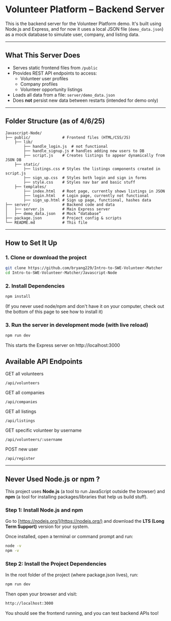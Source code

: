 # Volunteer Platform – Backend Server

This is the backend server for the Volunteer Platform demo. It's built using Node.js and Express, and for now it uses a local JSON file (`demo_data.json`) as a mock database to simulate user, company, and listing data.

---

##  What This Server Does

- Serves static frontend files from `/public`
- Provides REST API endpoints to access:
  - Volunteer user profiles
  - Company profiles
  - Volunteer opportunity listings
- Loads all data from a file: `server/demo_data.json`
- Does **not** persist new data between restarts (intended for demo only)

---

## Folder Structure (as of 4/6/25)
```
Javascript-Node/
├── public/              # Frontend files (HTML/CSS/JS)
    ├── lib/
        ├── handle_login.js  # not functional
        ├── handle_signup.js # handles adding new users to DB
        ├── script.js    # Creates listings to appear dynamically from JSON DB
    ├── static/
        ├── listings.css # Styles the listings components created in script.js
        ├── sign_up.css  # Styles both login and sign in forms
        ├── style.css    # Styles nav bar and basic stuff
    ├── templates/
        ├── index.html   # Root page, currently shows listings in JSON
        ├── login.html   # Login page, currently not functional
        ├── sign_up.html # Sign up page, functional, hashes data
├── server/              # Backend code and data
│   ├── server.js        # Main Express server
│   ├── demo_data.json   # Mock “database”
├── package.json         # Project config & scripts
└── README.md            # This file
```

---
## How to Set It Up

### 1. Clone or download the project

```bash
git clone https://github.com/bryang229/Intro-to-SWE-Volunteer-Matcher
cd Intro-to-SWE-Volunteer-Matcher/Javascript-Node
```
### 2. Install Dependencies 
 ```bash
npm install
```
(If you never used node/npm and don't have it on your computer, check out the bottom of this page to see how to install it)
### 3. Run the server in development mode (with live reload)
```bash
npm run dev
```
This starts the Express server on http://localhost:3000

## Available API Endpoints

GET all volunteers
```
/api/volunteers
```

GET all companies
```
/api/companies
```
GET all listings
```
/api/listings
```

GET specific volunteer by username
```
/api/volunteers/:username
```

POST new user
```
/api/register
```

---

## Never Used Node.js or npm ?



This project uses **Node.js** (a tool to run JavaScript outside the browser) and **npm** (a tool for installing packages/libraries that help us build stuff).

### Step 1: Install Node.js and npm

Go to [https://nodejs.org/](https://nodejs.org/) and download the **LTS (Long Term Support)** version for your system.

Once installed, open a terminal or command prompt and run:

```bash
node -v
npm -v
```

### Step 2: Install the Project Dependencies

In the root folder of the project (where package.json lives), run:
```bash
npm run dev
```
Then open your browser and visit:
```bash 
http://localhost:3000
```
You should see the frontend running, and you can test backend APIs too!